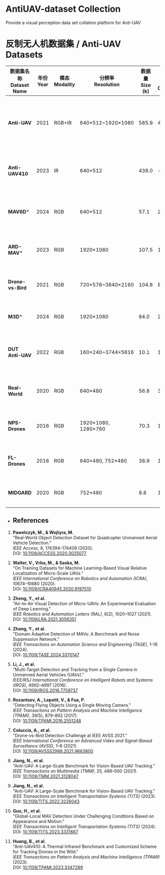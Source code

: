 # AntiUAV-dataset Collection
Provide a visual perception data set collation platform for Anti-UAV
# 反制无人机数据集 / Anti-UAV Datasets

| 数据集名称 <br> Dataset Name       | 年份 <br> Year | 模态 <br> Modality | 分辨率 <br> Resolution        | 数据量 <br> Size (k) | 无人机类别 <br> Classes | 6D姿态 <br> 6D Pose | 特点与应用场景 <br> Key Features & Usage Scenarios | 参考文献 <br> Reference |
|------------------------------------|-------|----------|------------------------------|------------|------------|---------|--------------------------------------------------|------------|
| **Anti-UAV**                       | 2021  | RGB+IR   | 640×512~1920×1080            | 585.9      | 4          | ✗       | 最大规模多模态数据集，支持全天候检测与跟踪 <br> Largest multi-modal dataset for all-weather UAV detection and tracking |     |
| **Anti-UAV410**                    | 2023  | IR       | 640×512                      | 438.0      | -          | ✗       | 纯红外热成像数据，夜间反制任务优化 <br> Pure infrared thermal imaging for night counter-UAV tasks |        |
| **MAV6D***                         | 2024  | RGB      | 640×512                      | 57.1       | 2          | ✓       | 含无人机6D位姿，精准干扰算法开发 <br> 6D pose (position + rotation) for trajectory prediction |       |
| **ARD-MAV***                       | 2023  | RGB      | 1920×1080                    | 107.5      | 1          | ✗       | 极小目标检测（平均0.02%面积占比） <br> Extreme small object detection (avg. 0.02% area) |       |
| **Drone-vs-Bird**                  | 2021  | RGB      | 720×576~3840×2160            | 104.8      | 8          | ✗       | 区分无人机与鸟类，减少误报 <br> UAV vs bird discrimination (8 classes) |      |
| **M3D***                           | 2024  | RGB      | 1920×1080                    | 84.0       | 22+10      | ✗       | 多领域无人机变体，增强泛化能力 <br> 22-class MAVs + 10-class variants |      |
| **DUT Anti-UAV**                   | 2022  | RGB      | 160×240~3744×5616            | 10.1       | 1          | ✗       | 极端尺度变化（0.00019%~70%目标占比） <br> Extreme scale variation for edge computing |        |
| **Real-World**                     | 2020  | RGB      | 640×480                      | 56.8       | 3          | ✗       | 真实场景静态图像，快速原型验证 <br> Real-world images for rapid prototyping |       |
| **NPS-Drones**                     | 2016  | RGB      | 1920×1080, 1280×760          | 70.3       | 1          | ✗       | 多分辨率视频跟踪基准 <br> Multi-resolution video tracking benchmark |       |
| **FL-Drones**                      | 2016  | RGB      | 640×480, 752×480             | 38.9       | 1          | ✗       | 早期检测基准（光照变化与遮挡） <br> Early benchmark with occlusion scenarios |       |
| **MIDGARD**                        | 2020  | RGB      | 752×480                      | 8.8        | 1          | ✗       | 微型无人机视觉定位数据集 <br> Visual localization for micro-UAVs |       |



- ## References

1. **Pawelczyk, M., & Wojtyra, M.**  
   "Real-World Object Detection Dataset for Quadcopter Unmanned Aerial Vehicle Detection."  
   *IEEE Access*, 8, 174394–174409 (2020).  
   DOI: [10.1109/ACCESS.2020.3025077](https://doi.org/10.1109/ACCESS.2020.3025077)

2. **Walter, V., Vrba, M., & Saska, M.**  
   "On Training Datasets for Machine Learning-Based Visual Relative Localization of Micro-Scale UAVs."  
   *IEEE International Conference on Robotics and Automation (ICRA)*, 10674–10680 (2020).  
   DOI: [10.1109/ICRA40945.2020.9197510](https://doi.org/10.1109/ICRA40945.2020.9197510)

3. **Zheng, Y., et al.**  
   "Air-to-Air Visual Detection of Micro-UAVs: An Experimental Evaluation of Deep Learning."  
   *IEEE Robotics and Automation Letters (RAL)*, 6(2), 1020–1027 (2021).  
   DOI: [10.1109/LRA.2021.3056351](https://doi.org/10.1109/LRA.2021.3056351)

4. **Zhang, Y., et al.**  
   "Domain Adaptive Detection of MAVs: A Benchmark and Noise Suppression Network."  
   *IEEE Transactions on Automation Science and Engineering (TASE)*, 1–16 (2024).  
   DOI: [10.1109/TASE.2024.3370147](https://doi.org/10.1109/TASE.2024.3370147)

5. **Li, J., et al.**  
   "Multi-Target Detection and Tracking from a Single Camera in Unmanned Aerial Vehicles (UAVs)."  
   *IEEE/RSJ International Conference on Intelligent Robots and Systems (IROS)*, 4992–4997 (2016).  
   DOI: [10.1109/IROS.2016.7759737](https://doi.org/10.1109/IROS.2016.7759737)

6. **Rozantsev, A., Lepetit, V., & Fua, P.**  
   "Detecting Flying Objects Using a Single Moving Camera."  
   *IEEE Transactions on Pattern Analysis and Machine Intelligence (TPAMI)*, 39(5), 879–892 (2017).  
   DOI: [10.1109/TPAMI.2016.2551248](https://doi.org/10.1109/TPAMI.2016.2551248)

7. **Coluccia, A., et al.**  
   "Drone-vs-Bird Detection Challenge at IEEE AVSS 2021."  
   *IEEE International Conference on Advanced Video and Signal-Based Surveillance (AVSS)*, 1–8 (2021).  
   DOI: [10.1109/AVSS52988.2021.9663800](https://doi.org/10.1109/AVSS52988.2021.9663800)

8. **Jiang, N., et al.**  
   "Anti-UAV: A Large-Scale Benchmark for Vision-Based UAV Tracking."  
   *IEEE Transactions on Multimedia (TMM)*, 25, 486–500 (2021).  
   DOI: [10.1109/TMM.2021.3128047](https://doi.org/10.1109/TMM.2021.3128047)

9. **Jiang, N., et al.**  
   "Anti-UAV: A Large-Scale Benchmark for Vision-Based UAV Tracking."  
   *IEEE Transactions on Intelligent Transportation Systems (TITS)* (2023).  
   DOI: [10.1109/TITS.2022.3226043](https://doi.org/10.1109/TITS.2022.3226043)

10. **Guo, H., et al.**  
    "Global-Local MAV Detection Under Challenging Conditions Based on Appearance and Motion."  
    *IEEE Transactions on Intelligent Transportation Systems (TITS)* (2024).  
    DOI: [10.1109/TITS.2023.3331667](https://doi.org/10.1109/TITS.2023.3331667)

11. **Huang, B., et al.**  
    "Anti-UAV410: A Thermal Infrared Benchmark and Customized Scheme for Tracking Drones in the Wild."  
    *IEEE Transactions on Pattern Analysis and Machine Intelligence (TPAMI)* (2023).  
    DOI: [10.1109/TPAMI.2023.3347289](https://doi.org/10.1109/TPAMI.2023.3347289)

